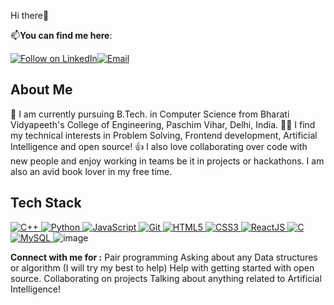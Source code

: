 Hi there👋

📫**You can find me here**: 

<a href="https://www.linkedin.com/in/priyanshiguptaa/" rel="nofollow"><img title="Follow on LinkedIn" src="https://camo.githubusercontent.com/591c02e8ff595d43e0b35b1b29aed639a7154b959cd8f8c854b9e176d885b094/68747470733a2f2f696d672e736869656c64732e696f2f62616467652f4c696e6b6564496e2d3030373742353f7374796c653d666f722d7468652d6261646765266c6f676f3d6c696e6b6564696e266c6f676f436f6c6f723d7768697465" data-canonical-src="https://img.shields.io/badge/LinkedIn-0077B5?style=for-the-badge&amp;logo=linkedin&amp;logoColor=white" style="max-width: 100%;"></a><a href="/PriyanshiiGuptaa/P/blob/main/priyanshigupta6718@gmail.com"><img title="Email" src="https://camo.githubusercontent.com/71a0f4bfcf1f2220e2b1c246ac2ee681c47ee914d1c1f0e27a0e6c9ac2e9f134/68747470733a2f2f696d672e736869656c64732e696f2f62616467652f476d61696c2d4431343833363f7374796c653d666f722d7468652d6261646765266c6f676f3d676d61696c266c6f676f436f6c6f723d7768697465" data-canonical-src="https://img.shields.io/badge/Gmail-D14836?style=for-the-badge&amp;logo=gmail&amp;logoColor=white" style="max-width: 100%;"></a>
    
<h2 class="heading-element" dir="auto">About Me</h2>

🔭 I am currently pursuing B.Tech. in Computer Science from Bharati Vidyapeeth's College of Engineering, Paschim Vihar, Delhi, India.
👩‍💻 I find my technical interests in Problem Solving, Frontend development, Artificial Intelligence and open source!
👍 I also love collaborating over code with new people and enjoy working in teams be it in projects or hackathons.
I am also an avid book lover in my free time.

**<h2 class="heading-element" dir="auto">Tech Stack</h2>**
<a href="#">
<img alt="C++" src="https://camo.githubusercontent.com/2c101aa033853a3371ce5ab34a264f6d41d1dcacbb44c2768ebc427d7e62c09d/68747470733a2f2f696d672e736869656c64732e696f2f62616467652f632b2b2532302d2532333030353939432e7376673f267374796c653d666f722d7468652d6261646765266c6f676f3d63253242253242266f676f436f6c6f723d7768697465" data-canonical-src="https://img.shields.io/badge/c++%20-%2300599C.svg?&amp;style=for-the-badge&amp;logo=c%2B%2B&amp;ogoColor=white" style="max-width: 100%;">
<img alt="Python" src="https://camo.githubusercontent.com/e0ffb6ffd19761e128412d34199a6955c217dc10d50ad50a9da96de749df0b7b/68747470733a2f2f696d672e736869656c64732e696f2f62616467652f707974686f6e2532302d2532333134333534432e7376673f267374796c653d666f722d7468652d6261646765266c6f676f3d707974686f6e266c6f676f436f6c6f723d7768697465" data-canonical-src="https://img.shields.io/badge/python%20-%2314354C.svg?&amp;style=for-the-badge&amp;logo=python&amp;logoColor=white" style="max-width: 100%;">
<img alt="JavaScript" src="https://camo.githubusercontent.com/6761d268e8995bfb6eab6b1cdde099d2fa857542065d3ac227a16a422b69a6f6/68747470733a2f2f696d672e736869656c64732e696f2f62616467652f6a6176617363726970742532302d2532333332333333302e7376673f267374796c653d666f722d7468652d6261646765266c6f676f3d6a617661736372697074266c6f676f436f6c6f723d253233463744463145" data-canonical-src="https://img.shields.io/badge/javascript%20-%23323330.svg?&amp;style=for-the-badge&amp;logo=javascript&amp;logoColor=%23F7DF1E" style="max-width: 100%;">
<img alt="Git" src="https://camo.githubusercontent.com/958c87a648b3732c84cff1c8b490908a724ac702827e5561c53fa018f1a413fc/68747470733a2f2f696d672e736869656c64732e696f2f62616467652f6769742532302d2532334630353033332e7376673f267374796c653d666f722d7468652d6261646765266c6f676f3d676974266c6f676f436f6c6f723d7768697465" data-canonical-src="https://img.shields.io/badge/git%20-%23F05033.svg?&amp;style=for-the-badge&amp;logo=git&amp;logoColor=white" style="max-width: 100%;">
<img alt="HTML5" src="https://camo.githubusercontent.com/17196bacf60bcca3b4c79fafc838bd8458aa963163f2b78bed9871db69f28c5d/68747470733a2f2f696d672e736869656c64732e696f2f62616467652f68746d6c352532302d2532334533344632362e7376673f267374796c653d666f722d7468652d6261646765266c6f676f3d68746d6c35266c6f676f436f6c6f723d7768697465" data-canonical-src="https://img.shields.io/badge/html5%20-%23E34F26.svg?&amp;style=for-the-badge&amp;logo=html5&amp;logoColor=white" style="max-width: 100%;">
<img alt="CSS3" src="https://camo.githubusercontent.com/65085efc27ad50d998fbf08c5cb167775eccac96ef4daf378c59de87578dd95a/68747470733a2f2f696d672e736869656c64732e696f2f62616467652f637373332532302d2532333135373242362e7376673f267374796c653d666f722d7468652d6261646765266c6f676f3d63737333266c6f676f436f6c6f723d7768697465" data-canonical-src="https://img.shields.io/badge/css3%20-%231572B6.svg?&amp;style=for-the-badge&amp;logo=css3&amp;logoColor=white" style="max-width: 100%;">
<img alt="ReactJS" src="https://camo.githubusercontent.com/7376751cf2e787edfac012817b85d036d980a4f9561c87c76b848695ccc6369e/68747470733a2f2f696d672e736869656c64732e696f2f62616467652f52656163744a532d52656163744a533f7374796c653d666f722d7468652d6261646765266c6f676f3d726561637426636f6c6f723d333033303330" data-canonical-src="https://img.shields.io/badge/ReactJS-ReactJS?style=for-the-badge&amp;logo=react&amp;color=303030" style="max-width: 100%;">
<img alt="C" src="https://camo.githubusercontent.com/e48b3d44aa7b98bab1c82c7589ba1b5790cb9ddfbb78625350163972fab61f45/68747470733a2f2f696d672e736869656c64732e696f2f62616467652f632532302d2532333030353939432e7376673f267374796c653d666f722d7468652d6261646765266c6f676f3d63266c6f676f436f6c6f723d7768697465" data-canonical-src="https://img.shields.io/badge/c%20-%2300599C.svg?&amp;style=for-the-badge&amp;logo=c&amp;logoColor=white" style="max-width: 100%;">
<img alt="MySQL" src="https://camo.githubusercontent.com/b26699b50f121ded46e4f9f975eb7f48a9eb43e81582986c4b98766592576c01/68747470733a2f2f696d672e736869656c64732e696f2f62616467652f4d7953514c2d3030354338343f7374796c653d666f722d7468652d6261646765266c6f676f3d6d7973716c266c6f676f436f6c6f723d7768697465" data-canonical-src="https://img.shields.io/badge/MySQL-005C84?style=for-the-badge&amp;logo=mysql&amp;logoColor=white" style="max-width: 100%;">
</a>
![image](https://github.com/priyanshiiguptaaa/priyanshiiguptaaa/assets/152763463/b2f75dc1-9386-4c28-9a35-c40b25e4a26e)

**Connect with me for :**
Pair programming
Asking about any Data structures or algorithm (I will try my best to help)
Help with getting started with open source.
Collaborating on projects
Talking about anything related to Artificial Intelligence!

<!---
priyanshiiguptaaa/priyanshiiguptaaa is a ✨ special ✨ repository because its `README.md` (this file) appears on your GitHub profile.
You can click the Preview link to take a look at your changes.
--->
